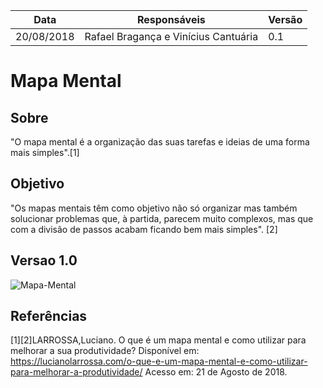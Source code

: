 Data|Responsáveis| Versão
--|--|--
20/08/2018 | Rafael Bragança e Vinícius Cantuária | 0.1

# Mapa Mental

## Sobre

"O mapa mental é a organização das suas tarefas e ideias de uma forma mais simples".[1]

## Objetivo

"Os mapas mentais têm como objetivo não só organizar mas também solucionar problemas que, à partida, parecem muito complexos, mas que com a divisão de passos acabam ficando bem mais simples".
[2]
## Versao 1.0
![Mapa-Mental](https://i.imgur.com/AJSdbKF.jpg)

## Referências

[1][2]LARROSSA,Luciano. O que é um mapa mental e como utilizar para melhorar a sua produtividade?
Disponível em: <https://lucianolarrossa.com/o-que-e-um-mapa-mental-e-como-utilizar-para-melhorar-a-produtividade/> Acesso em: 21 de Agosto de 2018.

